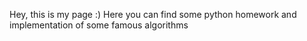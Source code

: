 Hey, this is my page :)
Here you can find some python homework and implementation of some famous algorithms
